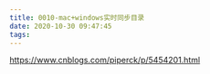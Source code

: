 ```yaml
---
title: 0010-mac+windows实时同步目录
date: 2020-10-30 09:47:45
tags:
---
```


https://www.cnblogs.com/piperck/p/5454201.html